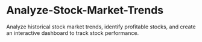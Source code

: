 # Analyze-Stock-Market-Trends
Analyze historical stock market trends, identify profitable stocks, and create an interactive dashboard to track stock performance.
